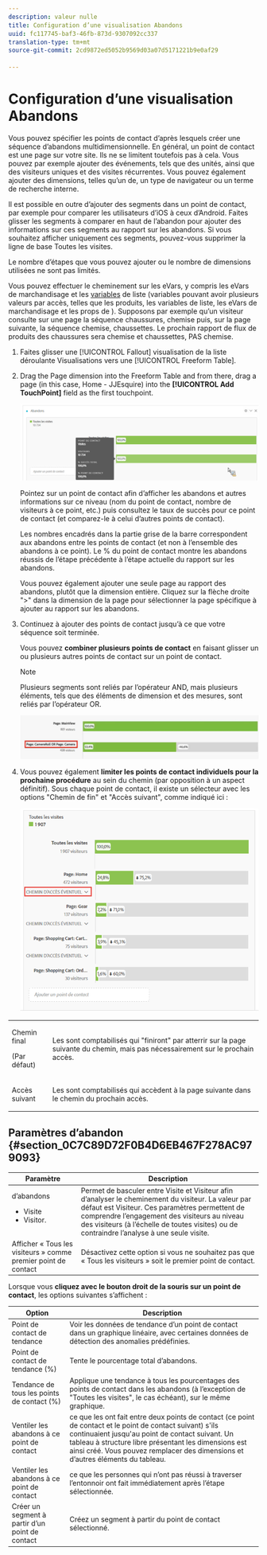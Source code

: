 ```yaml
---
description: valeur nulle
title: Configuration d’une visualisation Abandons
uuid: fc117745-baf3-46fb-873d-9307092cc337
translation-type: tm+mt
source-git-commit: 2cd9872ed5052b9569d03a07d5171221b9e0af29

---
```



# Configuration d’une visualisation Abandons

Vous pouvez spécifier les points de contact d’après lesquels créer une séquence d’abandons multidimensionnelle. En général, un point de contact est une page sur votre site. Ils ne se limitent toutefois pas à cela. Vous pouvez par exemple ajouter des événements, tels que des unités, ainsi que des visiteurs uniques et des visites récurrentes. Vous pouvez également ajouter des dimensions, telles qu’un  de, un type de navigateur ou un terme de recherche interne.

Il est possible en outre d’ajouter des segments dans un point de contact, par exemple pour comparer les utilisateurs d’iOS à ceux d’Android. Faites glisser les segments à comparer en haut de l’abandon pour ajouter des informations sur ces segments au rapport sur les abandons. Si vous souhaitez afficher uniquement ces segments, pouvez-vous supprimer la ligne de base Toutes les visites.

Le nombre d’étapes que vous pouvez ajouter ou le nombre de dimensions utilisées ne sont pas limités.

Vous pouvez effectuer le cheminement sur les eVars, y compris les eVars de marchandisage et les [variables](https://marketing.adobe.com/resources/help/fr_FR/sc/implement/listN.html) de liste (variables pouvant avoir plusieurs valeurs par accès, telles que les produits, les variables de liste, les eVars de marchandisage et les props de ). Supposons par exemple qu’un visiteur consulte sur une page la séquence chaussures, chemise puis, sur la page suivante, la séquence chemise, chaussettes. Le prochain rapport de flux de produits des chaussures sera chemise et chaussettes, PAS chemise.

1. Faites glisser une [!UICONTROL Fallout] visualisation de la liste déroulante Visualisations vers une [!UICONTROL Freeform Table].

1. Drag the Page dimension into the Freeform Table and from there, drag a page (in this case, Home - JJEsquire) into the **[!UICONTROL Add TouchPoint]** field as the first touchpoint.

   ![](assets/fallout1.png)

   Pointez sur un point de contact afin d’afficher les abandons et autres informations sur ce niveau (nom du point de contact, nombre de visiteurs à ce point, etc.) puis consultez le taux de succès pour ce point de contact (et comparez-le à celui d’autres points de contact).

   Les nombres encadrés dans la partie grise de la barre correspondent aux abandons entre les points de contact (et non à l’ensemble des abandons à ce point). Le % du point de contact montre les abandons réussis de l’étape précédente à l’étape actuelle du rapport sur les abandons.

   Vous pouvez également ajouter une seule page au rapport des abandons, plutôt que la dimension entière. Cliquez sur la flèche droite &quot;>&quot; dans la dimension de la page pour sélectionner la page spécifique à ajouter au rapport sur les abandons.

1. Continuez à ajouter des points de contact jusqu’à ce que votre séquence soit terminée.

   Vous pouvez **combiner plusieurs points de contact** en faisant glisser un ou plusieurs autres points de contact sur un point de contact.

   >[!NOTE]
   >
   >Plusieurs segments sont reliés par l’opérateur AND, mais plusieurs éléments, tels que des éléments de dimension et des mesures, sont reliés par l’opérateur OR.

   ![](assets/multiple_obj_touchpoint.png)

1. Vous pouvez également **limiter les points de contact individuels pour la prochaine procédure** au sein du chemin (par opposition à un aspect définitif). Sous chaque point de contact, il existe un sélecteur avec les options &quot;Chemin de fin&quot; et &quot;Accès suivant&quot;, comme indiqué ici :

   ![](assets/next-hit-eventually.png)

<table id="table_A91D99D9364B41929CC5A5BC907E8985"> 
 <tbody> 
  <tr> 
   <td colname="col1"> <p>Chemin final </p> <p>(Par défaut) </p> </td> 
   <td colname="col2"> <p>Les sont comptabilisés qui "finiront" par atterrir sur la page suivante du chemin, mais pas nécessairement sur le prochain accès. </p> </td> 
  </tr> 
  <tr> 
   <td colname="col1"> <p>Accès suivant </p> </td> 
   <td colname="col2"> <p>Les sont comptabilisés qui accèdent à la page suivante dans le chemin du prochain accès. </p> </td> 
  </tr> 
 </tbody> 
</table>

## Paramètres d’abandon {#section_0C7C89D72F0B4D6EB467F278AC979093}

| Paramètre | Description |
|--- |--- |
| d’abandons <ul><li>Visite</li><li>Visitor.</li></ul> | Permet de basculer entre Visite et Visiteur afin d’analyser le cheminement du visiteur. La valeur par défaut est Visiteur.  Ces paramètres permettent de comprendre l’engagement des visiteurs au niveau des visiteurs (à l’échelle de toutes visites) ou de contraindre l’analyse à une seule visite. |
| Afficher « Tous les visiteurs » comme premier point de contact | Désactivez cette option si vous ne souhaitez pas que « Tous les visiteurs » soit le premier point de contact. |

Lorsque vous **cliquez avec le bouton droit de la souris sur un point de contact**, les options suivantes s’affichent :

| Option | Description |
|--- |--- |
| Point de contact de tendance | Voir les données de tendance d’un point de contact dans un graphique linéaire, avec certaines données de détection des anomalies prédéfinies. |
| Point de contact de tendance (%) | Tente le pourcentage total d’abandons. |
| Tendance de tous les points de contact (%) | Applique une tendance à tous les pourcentages des points de contact dans les abandons (à l’exception de &quot;Toutes les visites&quot;, le cas échéant), sur le même graphique. |
| Ventiler les abandons à ce point de contact |  ce que les ont fait entre deux points de contact (ce point de contact et le point de contact suivant) s&#39;ils continuaient jusqu&#39;au point de contact suivant. Un tableau à structure libre présentant les dimensions est ainsi créé. Vous pouvez remplacer des dimensions et d’autres éléments du tableau. |
| Ventiler les abandons à ce point de contact |  ce que les personnes qui n’ont pas réussi à traverser l’entonnoir ont fait immédiatement après l’étape sélectionnée. |
| Créer un segment à partir d’un point de contact | Créez un segment à partir du point de contact sélectionné. |
